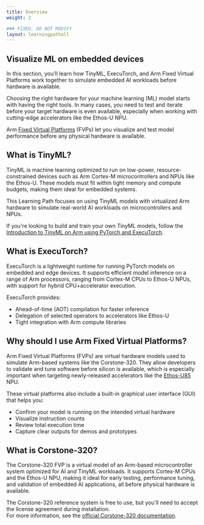 ```yaml
---
title: Overview
weight: 2

### FIXED, DO NOT MODIFY
layout: learningpathall
---
```

## Visualize ML on embedded devices

In this section, you’ll learn how TinyML, ExecuTorch, and Arm Fixed Virtual Platforms work together to simulate embedded AI workloads before hardware is available.

Choosing the right hardware for your machine learning (ML) model starts with having the right tools. In many cases, you need to test and iterate before your target hardware is even available, especially when working with cutting-edge accelerators like the Ethos-U NPU.

Arm [Fixed Virtual Platforms](https://developer.arm.com/Tools%20and%20Software/Fixed%20Virtual%20Platforms) (FVPs) let you visualize and test model performance before any physical hardware is available.

## What is TinyML?

TinyML is machine learning optimized to run on low-power, resource-constrained devices such as Arm Cortex-M microcontrollers and NPUs like the Ethos-U. These models must fit within tight memory and compute budgets, making them ideal for embedded systems.

This Learning Path focuses on using TinyML models with virtualized Arm hardware to simulate real-world AI workloads on microcontrollers and NPUs.

If you're looking to build and train your own TinyML models, follow the [Introduction to TinyML on Arm using PyTorch and ExecuTorch](/embedded-and-microcontrollers/introduction-to-tinyml-on-arm/).

## What is ExecuTorch?

ExecuTorch is a lightweight runtime for running PyTorch models on embedded and edge devices. It supports efficient model inference on a range of Arm processors, ranging from Cortex-M CPUs to Ethos-U NPUs, with support for hybrid CPU+accelerator execution.

ExecuTorch provides:

- Ahead-of-time (AOT) compilation for faster inference
- Delegation of selected operators to accelerators like Ethos-U
- Tight integration with Arm compute libraries

## Why should I use Arm Fixed Virtual Platforms?

Arm Fixed Virtual Platforms (FVPs) are virtual hardware models used to simulate Arm-based systems like the Corstone-320. They allow developers to validate and tune software before silicon is available, which is especially important when targeting newly-released accelerators like the [Ethos-U85](https://www.arm.com/products/silicon-ip-cpu/ethos/ethos-u85) NPU.

These virtual platforms also include a built-in graphical user interface (GUI) that helps you:

- Confirm your model is running on the intended virtual hardware  
- Visualize instruction counts  
- Review total execution time  
- Capture clear outputs for demos and prototypes  

## What is Corstone-320?

The Corstone-320 FVP is a virtual model of an Arm-based microcontroller system optimized for AI and TinyML workloads. It supports Cortex-M CPUs and the Ethos-U NPU, making it ideal for early testing, performance tuning, and validation of embedded AI applications, all before physical hardware is available.

The Corstone-320 reference system is free to use, but you'll need to accept the license agreement during installation.  
For more information, see the [official Corstone-320 documentation](https://developer.arm.com/documentation/109761/0000?lang=en).
